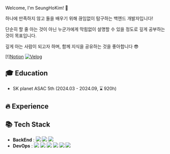 
Welcome, I'm SeungHoKim! 🌟

하나에 만족하지 않고 둘을 배우기 위해 끊임없이 탐구하는 백엔드 개발자입니다!

단순히 할 줄 아는 것이 아닌 누군가에게 막힘없이 설명할 수 있을 정도로 깊게 공부하는 것이 목표입니다.

깊게 아는 사람이 되고자 하며, 함께 지식을 공유하는 것을 좋아합니다 😎

[!][Notion]()
[![Velog](https://img.shields.io/badge/velog-20C997?style=flat&logo=velog&logoColor=white)](https://velog.io/@justlikesh/posts)

## 🎓 Education

- SK planet ASAC 5th (2024.03 - 2024.09, ⌛ 920h)

## 🔥 Experience

## 📚 Tech Stack

- **BackEnd** : <img src="https://img.shields.io/badge/Java-007396?style=flat&logo=openJDK&logoColor=white"/> <img src="https://img.shields.io/badge/Spring-6DB33F?style=flat&logo=spring&logoColor=white"/> <img src="https://img.shields.io/badge/Spring Boot-6DB33F?style=flat&logo=spring-boot&logoColor=white"/>
- **DevOps** : <img src="https://img.shields.io/badge/Oracle-F80000?style=flat&logo=Oracle&logoColor=white"/> <img src="https://img.shields.io/badge/MySQL-4479A1?style=flat&logo=MySQL&logoColor=white"/> <img src="https://img.shields.io/badge/Amazon RDS-527FFF?style=flat&logo=amazonrds&logoColor=white"/> <img src="https://img.shields.io/badge/Amazon EC2-FF9900?style=flat&logo=amazonec2&logoColor=white"/> <img src="https://img.shields.io/badge/Docker-2496ED?style=flat&logo=Docker&logoColor=white"/> <img src="https://img.shields.io/badge/GitHub Actions-2088FF?style=flat&logo=GitHub Actions&logoColor=white"/>
